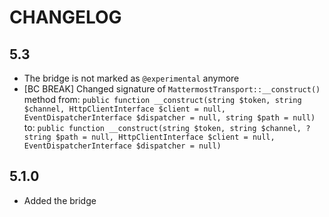 CHANGELOG
=========

5.3
---

 * The bridge is not marked as `@experimental` anymore
* [BC BREAK] Changed signature of `MattermostTransport::__construct()` method from:
  `public function __construct(string $token, string $channel, HttpClientInterface $client = null, EventDispatcherInterface $dispatcher = null, string $path = null)`
  to:
  `public function __construct(string $token, string $channel, ?string $path = null, HttpClientInterface $client = null, EventDispatcherInterface $dispatcher = null)`

5.1.0
-----

 * Added the bridge
